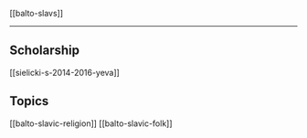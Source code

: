 [[balto-slavs]]

---

## Scholarship
[[sielicki-s-2014-2016-yeva]]

## Topics
[[balto-slavic-religion]]
[[balto-slavic-folk]]